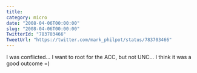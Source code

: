 ```yaml
---
title: 
category: micro
date: "2008-04-06T00:00:00"
slug: "2008-04-06T00:00:00"
TwitterId: "783703466"
TweetUrl: "https://twitter.com/mark_philpot/status/783703466"
---
```


I was conflicted... I want to root for the ACC, but not UNC... I think it was a
good outcome =)

